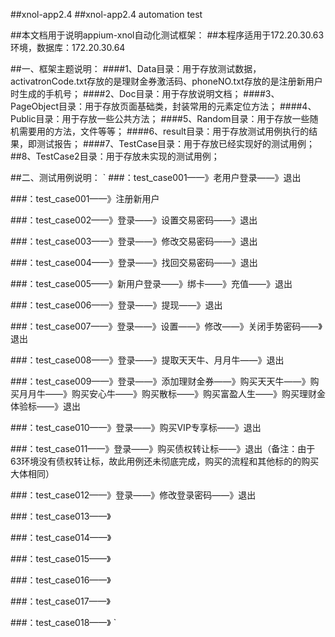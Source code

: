 ##xnol-app2.4
##xnol-app2.4 automation test

##本文档用于说明appium-xnol自动化测试框架：
##本程序适用于172.20.30.63环境，数据库：172.20.30.64


##一、框架主题说明：
####1、Data目录：用于存放测试数据，activatronCode.txt存放的是理财金券激活码、phoneNO.txt存放的是注册新用户时生成的手机号；
####2、Doc目录：用于存放说明文档；
####3、PageObject目录：用于存放页面基础类，封装常用的元素定位方法；
####4、Public目录：用于存放一些公共方法；
####5、Random目录：用于存放一些随机需要用的方法，文件等等；
####6、result目录：用于存放测试用例执行的结果，即测试报告；
####7、TestCase目录：用于存放已经实现好的测试用例；
##8、TestCase2目录：用于存放未实现的测试用例；

##二、测试用例说明：
`
###：test_case001——》老用户登录——》退出

###：test_case001——》注册新用户
    
###：test_case002——》登录——》设置交易密码——》退出
    
###：test_case003——》登录——》修改交易密码——》退出
    
###：test_case004——》登录——》找回交易密码——》退出

###：test_case005——》新用户登录——》绑卡——》充值——》退出

###：test_case006——》登录——》提现——》退出

###：test_case007——》登录——》设置——》修改——》关闭手势密码——》退出

###：test_case008——》登录——》提取天天牛、月月牛——》退出

###：test_case009——》登录——》添加理财金券——》购买天天牛——》购买月月牛——》购买安心牛——》购买散标——》购买富盈人生——》购买理财金体验标——》退出
    
###：test_case010——》登录——》购买VIP专享标——》退出
    
###：test_case011——》登录——》购买债权转让标——》退出（备注：由于63环境没有债权转让标，故此用例还未彻底完成，购买的流程和其他标的的购买大体相同）
    
###：test_case012——》登录——》修改登录密码——》退出
    
###：test_case013——》

###：test_case014——》

###：test_case015——》

###：test_case016——》

###：test_case017——》
    
###：test_case018——》
`